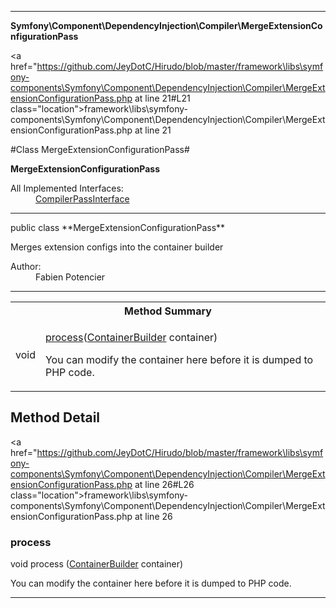 
- - -

**Symfony\Component\DependencyInjection\Compiler\MergeExtensionConfigurationPass**


<a href="https://github.com/JeyDotC/Hirudo/blob/master/framework\libs\symfony-components\Symfony\Component\DependencyInjection\Compiler\MergeExtensionConfigurationPass.php at line 21#L21 class="location">framework\libs\symfony-components\Symfony\Component\DependencyInjection\Compiler\MergeExtensionConfigurationPass.php at line 21</a>

#Class MergeExtensionConfigurationPass#

**MergeExtensionConfigurationPass**


<dl>
<dt>All Implemented Interfaces:</dt>
<dd><a href="https://github.com/JeyDotC/Hirudo-docs/blob/master/symfony/component/dependencyinjection/compiler/compilerpassinterface.html">CompilerPassInterface</a> </dd>
</dl>



- - -

<p class="signature">public  class **MergeExtensionConfigurationPass**</p>

<div class="comment" id="overview_description"><p>Merges extension configs into the container builder</p></div>

<dl>
<dt>Author:</dt>
<dd>Fabien Potencier <fabien@symfony.com></dd>
</dl>


- - -

<table id="summary_method">
<tr><th colspan="2">Method Summary</th></tr>
<tr>
<td><span class='k'></span> <span class='nx'>void</span></td>
<td class="description"><p class="name"><a href="#process">process</a>(<a href="../../../../symfony/component/dependencyinjection/containerbuilder.html">ContainerBuilder</a> container)</p><p class="description">You can modify the container here before it is dumped to PHP code.</p></td>
</tr>
</table>

<h2 id="detail_method">Method Detail</h2>

<a href="https://github.com/JeyDotC/Hirudo/blob/master/framework\libs\symfony-components\Symfony\Component\DependencyInjection\Compiler\MergeExtensionConfigurationPass.php at line 26#L26 class="location">framework\libs\symfony-components\Symfony\Component\DependencyInjection\Compiler\MergeExtensionConfigurationPass.php at line 26</a>

<h3 id="process()">process</h3>
<span class='k'></span> <span class='nx'>void</span> <span class='nf'>process</span> (<a href="../../../../symfony/component/dependencyinjection/containerbuilder.html">ContainerBuilder</a> container)

<div class="details">
<p>You can modify the container here before it is dumped to PHP code.</p></div>

- - -

